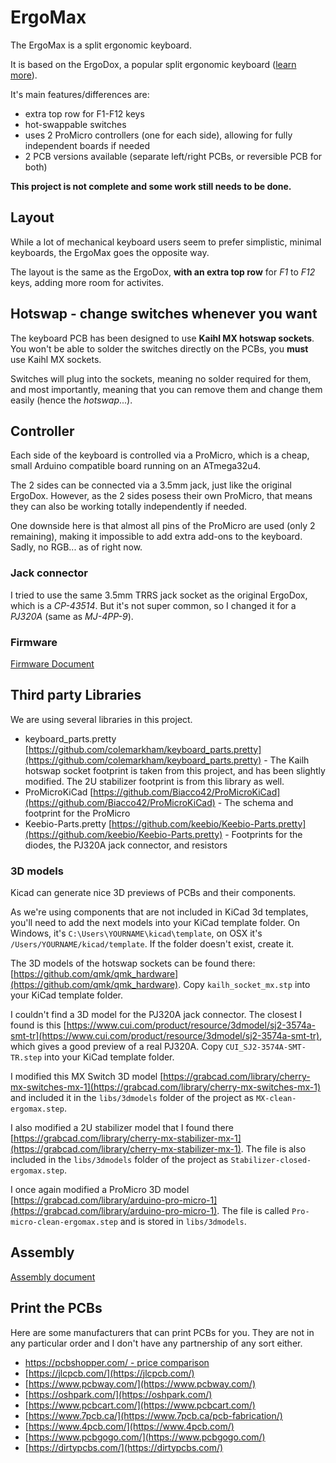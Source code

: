# ErgoMax

The ErgoMax is a split ergonomic keyboard.

It is based on the ErgoDox, a popular split ergonomic keyboard ([learn more](https://www.ergodox.io/)). 

It's main features/differences are:

* extra top row for F1-F12 keys
* hot-swappable switches
* uses 2 ProMicro controllers (one for each side), allowing for fully independent boards if needed
* 2 PCB versions available (separate left/right PCBs, or reversible PCB for both)

**This project is not complete and some work still needs to be done.**

## Layout

While a lot of mechanical keyboard users seem to prefer simplistic, minimal keyboards, the ErgoMax goes the opposite way.

The layout is the same as the ErgoDox, **with an extra top row** for *F1* to *F12* keys, adding more room for activites.

## Hotswap - change switches whenever you want

The keyboard PCB has been designed to use **Kaihl MX hotswap sockets**. You won't be able to solder the switches directly on the PCBs, you **must** use Kaihl MX sockets.

Switches will plug into the sockets, meaning no solder required for them, and most importantly, meaning that you can remove them and change them easily (hence the *hotswap*...).

## Controller

Each side of the keyboard is controlled via a ProMicro, which is a cheap, small Arduino compatible board running on an ATmega32u4.

The 2 sides can be connected via a 3.5mm jack, just like the original ErgoDox. However, as the 2 sides posess their own ProMicro, that means they can also be working totally independently if needed.

One downside here is that almost all pins of the ProMicro are used (only 2 remaining), making it impossible to add extra add-ons to the keyboard. Sadly, no RGB... as of right now.

### Jack connector

I tried to use the same 3.5mm TRRS jack socket as the original ErgoDox, which is a *CP-43514*. But it's not super common, so I changed it for a *PJ320A* (same as *MJ-4PP-9*).

### Firmware

[Firmware Document](FIRMWARE.md)

## Third party Libraries

We are using several libraries in this project.

* keyboard_parts.pretty [https://github.com/colemarkham/keyboard_parts.pretty](https://github.com/colemarkham/keyboard_parts.pretty) - The Kailh hotswap socket footprint is taken from this project, and has been slightly modified. The 2U stabilizer footprint is from this library as well.
* ProMicroKiCad [https://github.com/Biacco42/ProMicroKiCad](https://github.com/Biacco42/ProMicroKiCad) - The schema and footprint for the ProMicro
* Keebio-Parts.pretty [https://github.com/keebio/Keebio-Parts.pretty](https://github.com/keebio/Keebio-Parts.pretty) - Footprints for the diodes, the PJ320A jack connector, and resistors

### 3D models

Kicad can generate nice 3D previews of PCBs and their components.

As we're using components that are not included in KiCad 3d templates, you'll need to add the next models into your KiCad template folder. On Windows, it's `C:\Users\YOURNAME\kicad\template`, on OSX it's `/Users/YOURNAME/kicad/template`. If the folder doesn't exist, create it.

The 3D models of the hotswap sockets can be found there: [https://github.com/qmk/qmk_hardware](https://github.com/qmk/qmk_hardware). Copy `kailh_socket_mx.stp` into your KiCad template folder.

I couldn't find a 3D model for the PJ320A jack connector. The closest I found is this [https://www.cui.com/product/resource/3dmodel/sj2-3574a-smt-tr](https://www.cui.com/product/resource/3dmodel/sj2-3574a-smt-tr), which gives a good preview of a real PJ320A. Copy `CUI_SJ2-3574A-SMT-TR.step` into your KiCad template folder.

I modified this MX Switch 3D model [https://grabcad.com/library/cherry-mx-switches-mx-1](https://grabcad.com/library/cherry-mx-switches-mx-1) and included it in the `libs/3dmodels` folder of the project as `MX-clean-ergomax.step`. 

I also modified a 2U stabilizer model that I found there [https://grabcad.com/library/cherry-mx-stabilizer-mx-1](https://grabcad.com/library/cherry-mx-stabilizer-mx-1). The file is also included in the `libs/3dmodels` folder of the project as `Stabilizer-closed-ergomax.step`.

I once again modified a ProMicro 3D model [https://grabcad.com/library/arduino-pro-micro-1](https://grabcad.com/library/arduino-pro-micro-1). The file is called `Pro-micro-clean-ergomax.step` and is stored in `libs/3dmodels`.

## Assembly

[Assembly document](ASSEMBLY.md)

## Print the PCBs

Here are some manufacturers that can print PCBs for you. They are not in any particular order and I don't have any partnership of any sort either.

* [https://pcbshopper.com/ - price comparison](https://pcbshopper.com/) 
* [https://jlcpcb.com/](https://jlcpcb.com/)
* [https://www.pcbway.com/](https://www.pcbway.com/)
* [https://oshpark.com/](https://oshpark.com/)
* [https://www.pcbcart.com/](https://www.pcbcart.com/)
* [https://www.7pcb.ca/](https://www.7pcb.ca/pcb-fabrication/)
* [https://www.4pcb.com/](https://www.4pcb.com/)
* [https://www.pcbgogo.com/](https://www.pcbgogo.com/)
* [https://dirtypcbs.com/](https://dirtypcbs.com/)

